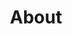 ---
title: "About"
type: "homepage"
featured_image: "/images/muhammad-sulaiman-image.jpg"
intro: >-
  Hi! I'm Muhammad Sulaiman, a **technical project manager** 🧑🏿‍💻 and **software developer** 💻 with **7+ years** in IT industry, holding a master degree in **AI/NLP** 🤖. I started working as Android applications developer at 2018, then as Windows applications developer at 2019, lastly, as a team leader and technical project manager at 2024. I combine software engineering with project management skills to solve complex problems in IT industry.

study: >-
  Currently based in **Damascus** sy, I graduated in 2017, Bachelor degree in computer science from **Damascus University**, Department of **Artificial Intelligence and Nautral Language Processing** 🤖 where I worked a lot with **Python** 🐍, **Jupyter Notebooks**, and **predictive modeling** 📊. I got my Master's degree in AI/NLP in 2024, most of my work is in AI applications in Medical & Educational domain. I enjoy turning complex data into meaningful solutions, working at the crossroads of AI, engineering, and domain knowledge to make a tangible difference.

passion_title: "What I'm passionate about"
passion_text: >-
  I'm passionate about applying **project management & software development standards and best practices** to develop great solutions 🔬. At <a href="https://www.equivator.com/" target="_blank" rel="noopener noreferrer"><strong>Equivator</strong></a>, I lead teams to develop **Fintech** web & mobile apps 📱. Previously at <a href="https://contronest.com/" target="_blank" rel="noopener noreferrer"><strong>ControNest</strong></a>, I led the development of **CAD/CAM/NESTING/CNC Laser cutting machine desktop applications** and a **cross-platform mobile application** for cut time/cost estimation 🕝. My focus remains on building **scalable, efficient applications** that push the boundaries of technology while meeting real-world needs.

mix: >-
  With experience in both **project management** 🧑‍💼 and **software development** 💻, I bring a **unique perspective** to technical challenges. I've led teams through every step, **from creating user stories to code implementation**, always focusing on **practical, efficient solutions** ⚡. My commitment to **continuous learning** drives me to bridge disciplines and deliver value to my company.

personal: >-
  Outside of work, I enjoy **football** ⚽, **reading** 📖, **weightlifting** 💪, and **swimming** 🏊‍♂️. I also **volunteered seasonally at Damascus University**, helping new students settle in and supporting the academic community 🤝.

quickfacts:
  - icon: "briefcase"
    title: "Current Role"
    value: "🤖 Technical project manager at <a href=\"https://www.equivator.com\" target=\"_blank\" rel=\"noopener noreferrer\"><strong>Equivator</strong></a>"
  - icon: "graduation-cap"
    title: "Education"
    value: "**Master's degree in AI/NLP** 🤖 - <a href=\"https://www.damascusuniversity.edu.sy/index.php?lang=2\" target=\"_blank\" rel=\"noopener noreferrer\"><strong>Damascus University</strong></a>.<br> 
            Bachelor's degree in CS 💻 - <a href=\"https://www.damascusuniversity.edu.sy/index.php?lang=2\" target=\"_blank\" rel=\"noopener noreferrer\"><strong>Damascus University</strong></a>."
  - icon: "award"
    title: "Recent Achievement"
    # <br>- Joined a team of researchers & wrote a research paper in Fintech, trained LightGBM model to predict Customer churn, outperforming XGBoost & CatBoost models 
    value: "Published 2 conference papers in Multiple Choice Questions Generation from knowledge graphs.🎉"
  - icon: "language"
    title: "Languages"
    value: "**English** (Full Professional), **Arabic** (Native)."
  - icon: "heart"
    title: "Interests"
    value: " ⚽ **football**♟️ **Chess**, 💪 **weightlifting**, 🏊‍♂️ **Swimming**<br> 📚 **Reading**"
---